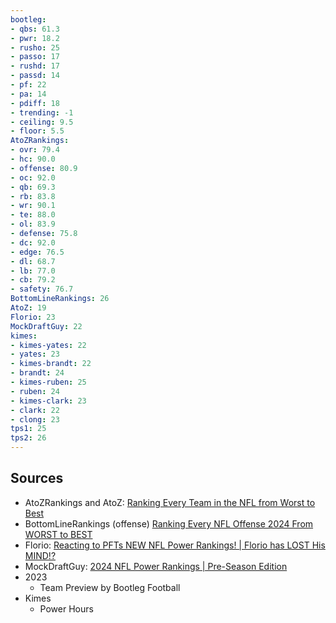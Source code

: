 ```yaml
---
bootleg:
- qbs: 61.3
- pwr: 18.2
- rusho: 25
- passo: 17
- rushd: 17
- passd: 14
- pf: 22
- pa: 14
- pdiff: 18
- trending: -1
- ceiling: 9.5
- floor: 5.5
AtoZRankings:
- ovr: 79.4
- hc: 90.0
- offense: 80.9
- oc: 92.0
- qb: 69.3
- rb: 83.8
- wr: 90.1
- te: 88.0
- ol: 83.9
- defense: 75.8
- dc: 92.0
- edge: 76.5
- dl: 68.7
- lb: 77.0
- cb: 79.2
- safety: 76.7
BottomLineRankings: 26
AtoZ: 19
Florio: 23
MockDraftGuy: 22
kimes:
- kimes-yates: 22
- yates: 23
- kimes-brandt: 22
- brandt: 24
- kimes-ruben: 25
- ruben: 24
- kimes-clark: 23
- clark: 22
- clong: 23
tps1: 25
tps2: 26
---
```

## Sources
 - AtoZRankings and AtoZ: [Ranking Every Team in the NFL from Worst to Best](https://www.youtube.com/watch?v=1LiNiVGZFCw)
 - BottomLineRankings (offense) [Ranking Every NFL Offense 2024 From WORST to BEST](https://www.youtube.com/watch?v=zAntvjNTrlE)
 - Florio: [Reacting to PFTs NEW NFL Power Rankings! | Florio has LOST His MIND!?](https://www.youtube.com/watch?v=5Vr4vtlmJRE&t=1s)
 - MockDraftGuy: [2024 NFL Power Rankings | Pre-Season Edition](https://www.youtube.com/watch?v=jo6IFyi8NeU)
 - 2023
	 - Team Preview by Bootleg Football
 - Kimes
	 - Power Hours